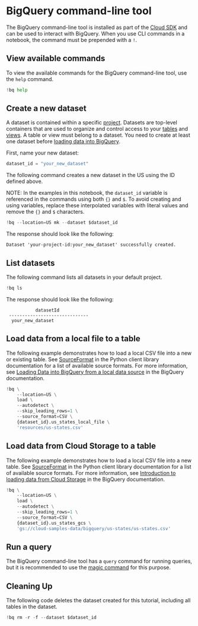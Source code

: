
# BigQuery command-line tool

The BigQuery command-line tool is installed as part of the [Cloud SDK](https://cloud-dot-devsite.googleplex.com/sdk/docs/) and can be used to interact with BigQuery. When you use CLI commands in a notebook, the command must be prepended with a `!`.

## View available commands

To view the available commands for the BigQuery command-line tool, use the `help` command.


```python
!bq help
```

## Create a new dataset

A dataset is contained within a specific [project](https://cloud.google.com/bigquery/docs/projects). Datasets are top-level containers that are used to organize and control access to your [tables](https://cloud.google.com/bigquery/docs/tables) and [views](https://cloud.google.com/bigquery/docs/views). A table or view must belong to a dataset. You need to create at least one dataset before [loading data into BigQuery](https://cloud.google.com/bigquery/loading-data-into-bigquery).

First, name your new dataset:


```python
dataset_id = "your_new_dataset"
```

The following command creates a new dataset in the US using the ID defined above.

NOTE: In the examples in this notebook, the `dataset_id` variable is referenced in the commands using both `{}` and `$`. To avoid creating and using variables, replace these interpolated variables with literal values and remove the `{}` and `$` characters.


```python
!bq --location=US mk --dataset $dataset_id
```

The response should look like the following:

```
Dataset 'your-project-id:your_new_dataset' successfully created.
```

## List datasets

The following command lists all datasets in your default project.


```python
!bq ls
```

The response should look like the following:

```
           datasetId            
 ------------------------------ 
  your_new_dataset              
```

## Load data from a local file to a table

The following example demonstrates how to load a local CSV file into a new or existing table. See [SourceFormat](https://googleapis.github.io/google-cloud-python/latest/bigquery/generated/google.cloud.bigquery.job.SourceFormat.html#google.cloud.bigquery.job.SourceFormat) in the Python client library documentation for a list of available source formats. For more information, see [Loading Data into BigQuery from a local data source](https://cloud.google.com/bigquery/docs/loading-data-local) in the BigQuery documentation.


```python
!bq \
    --location=US \
    load \
    --autodetect \
    --skip_leading_rows=1 \
    --source_format=CSV \
    {dataset_id}.us_states_local_file \
    'resources/us-states.csv'
```

## Load data from Cloud Storage to a table

The following example demonstrates how to load a local CSV file into a new table. See [SourceFormat](https://googleapis.github.io/google-cloud-python/latest/bigquery/generated/google.cloud.bigquery.job.SourceFormat.html#google.cloud.bigquery.job.SourceFormat) in the Python client library documentation for a list of available source formats. For more information, see [Introduction to loading data from Cloud Storage](https://cloud.google.com/bigquery/docs/loading-data-cloud-storage) in the BigQuery documentation.


```python
!bq \
    --location=US \
    load \
    --autodetect \
    --skip_leading_rows=1 \
    --source_format=CSV \
    {dataset_id}.us_states_gcs \
    'gs://cloud-samples-data/bigquery/us-states/us-states.csv'
```

## Run a query

The BigQuery command-line tool has a `query` command for running queries, but it is recommended to use the [magic command](./BigQuery%20Query%20Magic.ipynb) for this purpose.

## Cleaning Up

The following code deletes the dataset created for this tutorial, including all tables in the dataset.


```python
!bq rm -r -f --dataset $dataset_id
```
